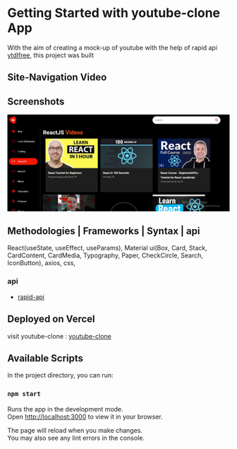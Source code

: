 # Getting Started with youtube-clone App

With the aim of creating a mock-up of youtube with the help of rapid api [ytdlfree](https://rapidapi.com/ytdlfree/api/youtube-v31), this project was built

## Site-Navigation Video

## Screenshots

![Alt text](youtube-web.JPG)

## Methodologies | Frameworks | Syntax | api

React(useState, useEffect, useParams), Material ui(Box, Card, Stack, CardContent, CardMedia, Typography, Paper, CheckCircle, Search, IconButton), axios, css,

### api

- [rapid-api](https://rapidapi.com/hub)

## Deployed on Vercel

visit youtube-clone : [youtube-clone](https://youtube-clone-gilt-rho.vercel.app/)

## Available Scripts

In the project directory, you can run:

### `npm start`

Runs the app in the development mode.\
Open [http://localhost:3000](http://localhost:3000) to view it in your browser.

The page will reload when you make changes.\
You may also see any lint errors in the console.
